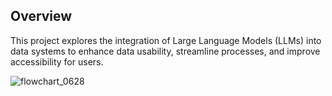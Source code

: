## Overview
This project explores the integration of Large Language Models (LLMs) into data systems to enhance data usability, streamline processes, and improve accessibility for users. 

![flowchart_0628](https://github.com/XUAN-24601/CityWise/assets/83450408/f98c2ddf-fa3d-4f4a-8770-3acb4de41c08)
